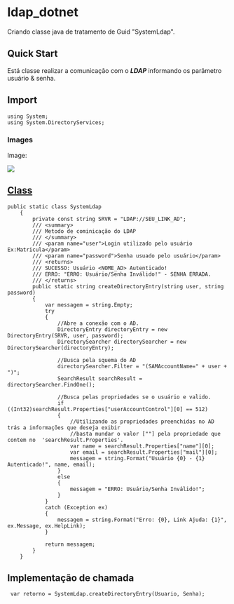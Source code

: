 # ldap_dotnet

Criando classe java de tratamento de Guid "SystemLdap".

## Quick Start
Está classe realizar a comunicação com o  ***LDAP*** informando os parâmetro usuário & senha.

## Import
    using System;
    using System.DirectoryServices;
    
### Images

Image:

![](https://github.com/tuerepinto/ldap_dotnet/blob/master/Imagens/add_reference.jpg)

## [Class](https://github.com/tuerepinto/ldap_dotnet/blob/master/LdapDotNet/SystemLdap.cs)
    public static class SystemLdap
        {
            private const string SRVR = "LDAP://SEU_LINK_AD";
            /// <summary>
            /// Metodo de cominicação do LDAP
            /// </summary>
            /// <param name="user">Login utilizado pelo usuário Ex:Matricula</param>
            /// <param name="password">Senha usuado pelo usuário</param>
            /// <returns>
            /// SUCESSO: Usuário <NOME_AD> Autenticado!
            /// ERRO: "ERRO: Usuário/Senha Inválido!" - SENHA ERRADA.
            /// </returns>
            public static string createDirectoryEntry(string user, string password)
            {
                var messagem = string.Empty;
                try
                {   
                    //Abre a conexão com o AD.
                    DirectoryEntry directoryEntry = new DirectoryEntry(SRVR, user, password);
                    DirectorySearcher directorySearcher = new DirectorySearcher(directoryEntry);

                    //Busca pela squema do AD
                    directorySearcher.Filter = "(SAMAccountName=" + user + ")";
                    SearchResult searchResult = directorySearcher.FindOne();

                    //Busca pelas propriedades se o usuário e valido.
                    if ((Int32)searchResult.Properties["userAccountControl"][0] == 512)
                    {
                        //Utilizando as propriedades preenchidas no AD trás a informações que deseja exibir
                        //basta mundar o valor [""] pela propriedade que contem no  'searchResult.Properties'.
                        var name = searchResult.Properties["name"][0];
                        var email = searchResult.Properties["mail"][0];
                        messagem = string.Format("Usuário {0} - {1} Autenticado!", name, email);
                    }
                    else
                    {
                        messagem = "ERRO: Usuário/Senha Inválido!";
                    }
                }
                catch (Exception ex)
                {
                    messagem = string.Format("Erro: {0}, Link Ajuda: {1}", ex.Message, ex.HelpLink);
                }

                return messagem;
            }
        }

## Implementação de chamada
     var retorno = SystemLdap.createDirectoryEntry(Usuario, Senha);
